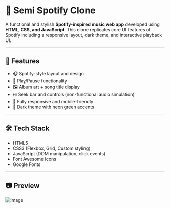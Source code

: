 # 🎵 Semi Spotify Clone

A functional and stylish **Spotify-inspired music web app** developed using **HTML, CSS, and JavaScript**. This clone replicates core UI features of Spotify including a responsive layout, dark theme, and interactive playback UI.

---

## 🚀 Features

- 🎧 Spotify-style layout and design  
- 🎵 Play/Pause functionality  
- 🖼️ Album art + song title display  
- ⏯️ Seek bar and controls (non-functional audio simulation)  
- 📱 Fully responsive and mobile-friendly  
- 🎨 Dark theme with neon green accents

---

## 🛠️ Tech Stack

- HTML5  
- CSS3 (Flexbox, Grid, Custom styling)  
- JavaScript (DOM manipulation, click events)  
- Font Awesome Icons  
- Google Fonts

---

## 📷 Preview
![image](https://github.com/user-attachments/assets/07cceed3-5cd2-486f-abe1-32f1096c80c6)
